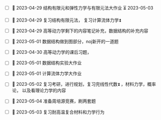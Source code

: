 - [ ] 🛫 2023-04-29 结构有限元和弹性力学与有限元法大作业 ⏳ 2023-05-03
- [ ] 🛫 2023-04-29 复习结构有限元法， 复习计算流体力学⏫ 
- [ ] 🛫 2023-04-29 高等动力学剩下的内容笔记补充，数据结构的补充内容
- [ ] 🛫 2023-05-01 数据结构做到图部分，noj新开的一道题
- [ ] 🛫 2023-04-30 高等动力学的课后习题，
- [ ] 🛫 2023-05-01 数据结构实验大作业
- [ ] 🛫 2023-05-01 计算流体力学大作业
- [ ] 🛫 2023-05-02 复习考研，进行规划，复习完线性代数⏫ ，材料力学，概率论， 以及看理论力学的内容
- [ ] 🛫 2023-05-04 准备周培源竞赛，刷两套题 
- [ ] 🛫 2023-05-03 复习耐高温复合材料和力学行为

